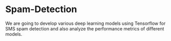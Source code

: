 # Spam-Detection
We are going to develop various deep learning models using Tensorflow for SMS spam detection and also analyze the performance metrics of different models.
